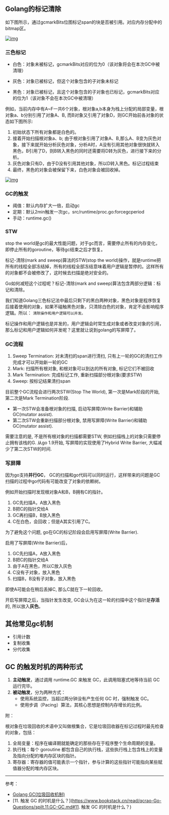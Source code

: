 ## Golang的标记清除

如下图所示，通过gcmarkBits位图标记span的块是否被引用。对应内存分配中的bitmap区。

[![img](https://gitee.com/youbinger/images/raw/master/img/692143-20181211212637148-317643031.png)](https://gitee.com/youbinger/images/raw/master/img/692143-20181211212637148-317643031.png)

### 三色标记

- 白色：对象未被标记，gcmarkBits对应的位为0（该对象将会在本次GC中被清理）

- 灰色：对象已被标记，但这个对象包含的子对象未标记
- 黑色：对象已被标记，且这个对象包含的子对象也已标记，gcmarkBits对应的位为1（该对象不会在本次GC中被清理）

例如，当前内存中有A~F一共6个对象，根对象a,b本身为栈上分配的局部变量，根对象a、b分别引用了对象A、B, 而B对象又引用了对象D，则GC开始前各对象的状态如下图所示:

1. 初始状态下所有对象都是白色的。
2. 接着开始扫描根对象a、b; 由于根对象引用了对象A、B,那么A、B变为灰色对象，接下来就开始分析灰色对象，分析A时，A没有引用其他对象很快就转入黑色，B引用了D，则B转入黑色的同时还需要将D转为灰色，进行接下来的分析。
3. 灰色对象只有D，由于D没有引用其他对象，所以D转入黑色。标记过程结束
4. 最终，黑色的对象会被保留下来，白色对象会被回收掉。

[![img](https://gitee.com/youbinger/images/raw/master/img/9905654-922225af024f386c.jpg)](https://gitee.com/youbinger/images/raw/master/img/9905654-922225af024f386c.jpg)

### GC的触发

- 阈值：默认内存扩大一倍，启动gc
- 定期：默认2min触发一次gc，src/runtime/proc.go:forcegcperiod
- 手动：runtime.gc()

### STW

stop the world是gc的最大性能问题，对于gc而言，需要停止所有的内存变化，即停止所有的goroutine，等待gc结束之后才恢复。

标记-清除(mark and sweep)算法的STW(stop the world)操作，就是runtime把所有的线程全部冻结掉，所有的线程全部冻结意味着用户逻辑是暂停的。这样所有的对象都不会被修改了，这时候去扫描是绝对安全的。

Go如何减短这个过程呢？标记-清除(mark and sweep)算法包含两部分逻辑：标记和清除。

我们知道Golang三色标记法中最后只剩下的黑白两种对象，黑色对象是程序恢复后接着使用的对象，如果不碰触黑色对象，只清除白色的对象，肯定不会影响程序逻辑。所以： `清除操作和用户逻辑可以并发。`

标记操作和用户逻辑也是并发的，用户逻辑会时常生成对象或者改变对象的引用，那么标记和用户逻辑如何并发呢？这里就让说到golang的写屏障了。

### GC流程

1. Sweep Termination: 对未清扫的span进行清扫, 只有上一轮的GC的清扫工作完成才可以开始新一轮的GC
2. Mark: 扫描所有根对象, 和根对象可以到达的所有对象, 标记它们不被回收
3. Mark Termination: 完成标记工作, 重新扫描部分根对象(要求STW)
4. Sweep: 按标记结果清扫span

目前整个GC流程会进行两次STW(Stop The World), 第一次是Mark阶段的开始, 第二次是Mark Termination阶段.

- 第一次STW会准备根对象的扫描, 启动写屏障(Write Barrier)和辅助GC(mutator assist).
- 第二次STW会重新扫描部分根对象, 禁用写屏障(Write Barrier)和辅助GC(mutator assist).

需要注意的是, 不是所有根对象的扫描都需要STW, 例如扫描栈上的对象只需要停止拥有该栈的G.
从go 1.9开始, 写屏障的实现使用了Hybrid Write Barrier, 大幅减少了第二次STW的时间.

### 写屏障

因为go支持**并行GC**， GC的扫描和go代码可以同时运行，这样带来的问题是GC扫描的过程中go代码有可能改变了对象的依赖树。

例如开始扫描时发现根对象A和B，B拥有C的指针。

1. GC先扫描A，A放入黑色
2. B把C的指针交给A
3. GC再扫描B，B放入黑色
4. C在白色，会回收；但是A其实引用了C。

为了避免这个问题, go在GC的标记阶段会启用写屏障(Write Barrier).

启用了写屏障(Write Barrier)后，

1. GC先扫描A，A放入黑色
2. B把C的指针交给A
3. 由于A在黑色，所以C放入灰色
4. C没有子对象，放入黑色
5. 扫描B，B没有子对象，放入黑色

即使A可能会在稍后丢掉C, 那么C就在下一轮回收。

开启写屏障之后，当指针发生改变, GC会认为在这一轮的扫描中这个指针是**存活**的, 所以放入**灰色**。

## 其他常见gc机制

- 引用计数
- 复制收集
- 分代收集

## GC 的触发时机的两种形式

1. **主动触发**，通过调用 runtime.GC 来触发 GC，此调用阻塞式地等待当前 GC 运行完毕。
2. **被动触发**，分为两种方式：
   - 使用系统监控，当超过两分钟没有产生任何 GC 时，强制触发 GC。
   - 使用步调（Pacing）算法，其核心思想是控制内存增长的比例。



附：

根对象在垃圾回收的术语中又叫做根集合，它是垃圾回收器在标记过程时最先检查的对象，包括：

1. 全局变量：程序在编译期就能确定的那些存在于程序整个生命周期的变量。
2. 执行栈：每个 goroutine 都包含自己的执行栈，这些执行栈上包含栈上的变量及指向分配的堆内存区块的指针。
3. 寄存器：寄存器的值可能表示一个指针，参与计算的这些指针可能指向某些赋值器分配的堆内存区块。

---

参考：

- [Golang GC(垃圾回收机制)](https://www.cnblogs.com/zj420255586/p/14261834.html)
- [11. 触发 GC 的时机是什么？](https://www.bookstack.cn/read/qcrao-Go-Questions/spilt.11.GC-GC.md#11. 触发 GC 的时机是什么？)